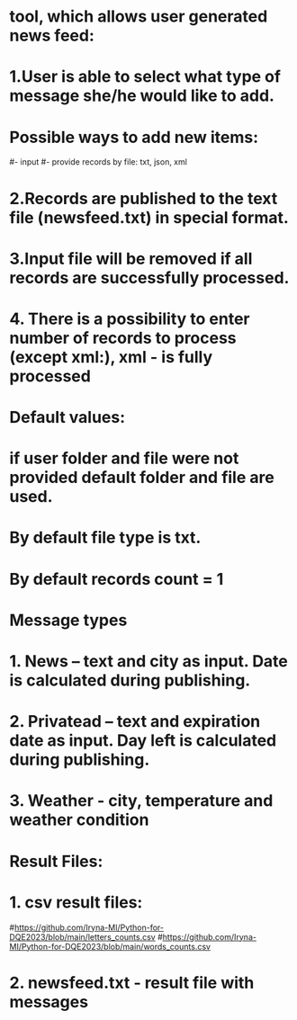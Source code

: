  # tool, which allows user generated news feed:
# 1.User is able to select what type of message she/he would like to add.
# Possible ways to add new items:
#- input
#- provide records by file: txt, json, xml
# 2.Records are published to the text file (newsfeed.txt) in special format.
# 3.Input file will be removed if all records are successfully processed.
# 4. There is a possibility to enter number of records to process (except xml:), xml - is fully processed
#
# Default values:
# if user folder and file were not provided default folder and file are used.
# By default file type is txt.
# By default records count = 1
#
# Message types
# 1. News – text and city as input. Date is calculated during publishing.
# 2. Privatead – text and expiration date as input. Day left is calculated during publishing.
# 3. Weather - city, temperature and weather condition
#
# Result Files:
# 1. csv result files:
#https://github.com/Iryna-MI/Python-for-DQE2023/blob/main/letters_counts.csv
#https://github.com/Iryna-MI/Python-for-DQE2023/blob/main/words_counts.csv
# 2. newsfeed.txt - result file with messages
